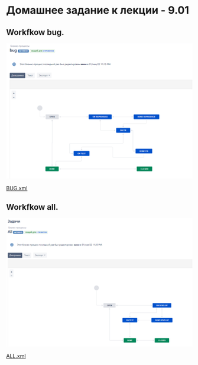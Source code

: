# Домашнее задание к лекции - 9.01

## Workfkow bug.

![alt text](screenshots/Jira-bug.png "Bug")

[BUG.xml](Jira/bug.xml)

## Workfkow all.

![alt text](screenshots/Jira-all.png "All")

[ALL.xml](Jira/All.xml)